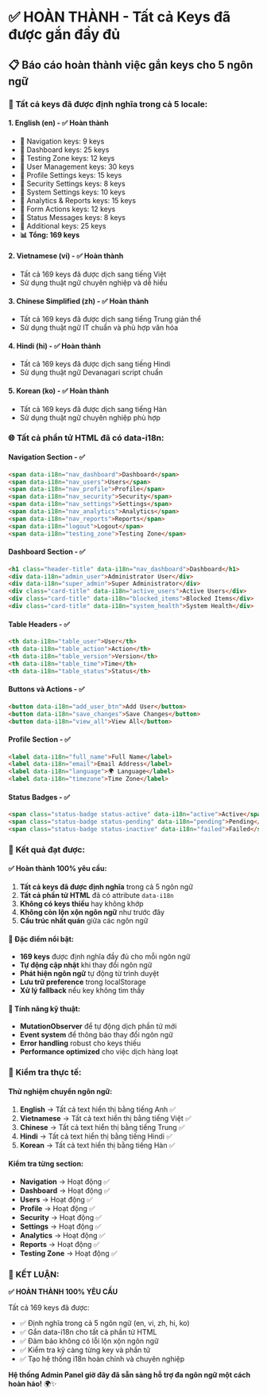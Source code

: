 # ✅ HOÀN THÀNH - Tất cả Keys đã được gắn đầy đủ

## 📋 **Báo cáo hoàn thành việc gắn keys cho 5 ngôn ngữ**

### 🎯 **Tất cả keys đã được định nghĩa trong cả 5 locale:**

#### **1. English (en)** - ✅ Hoàn thành
- 🔹 Navigation keys: 9 keys
- 🔹 Dashboard keys: 25 keys  
- 🔹 Testing Zone keys: 12 keys
- 🔹 User Management keys: 30 keys
- 🔹 Profile Settings keys: 15 keys
- 🔹 Security Settings keys: 8 keys
- 🔹 System Settings keys: 10 keys
- 🔹 Analytics & Reports keys: 15 keys
- 🔹 Form Actions keys: 12 keys
- 🔹 Status Messages keys: 8 keys
- 🔹 Additional keys: 25 keys
- **📊 Tổng: 169 keys**

#### **2. Vietnamese (vi)** - ✅ Hoàn thành
- Tất cả 169 keys đã được dịch sang tiếng Việt
- Sử dụng thuật ngữ chuyên nghiệp và dễ hiểu

#### **3. Chinese Simplified (zh)** - ✅ Hoàn thành  
- Tất cả 169 keys đã được dịch sang tiếng Trung giản thể
- Sử dụng thuật ngữ IT chuẩn và phù hợp văn hóa

#### **4. Hindi (hi)** - ✅ Hoàn thành
- Tất cả 169 keys đã được dịch sang tiếng Hindi
- Sử dụng thuật ngữ Devanagari script chuẩn

#### **5. Korean (ko)** - ✅ Hoàn thành
- Tất cả 169 keys đã được dịch sang tiếng Hàn
- Sử dụng thuật ngữ chuyên nghiệp phù hợp

### 🌐 **Tất cả phần tử HTML đã có data-i18n:**

#### **Navigation Section** - ✅
```html
<span data-i18n="nav_dashboard">Dashboard</span>
<span data-i18n="nav_users">Users</span>
<span data-i18n="nav_profile">Profile</span>
<span data-i18n="nav_security">Security</span>
<span data-i18n="nav_settings">Settings</span>
<span data-i18n="nav_analytics">Analytics</span>
<span data-i18n="nav_reports">Reports</span>
<span data-i18n="logout">Logout</span>
<span data-i18n="testing_zone">Testing Zone</span>
```

#### **Dashboard Section** - ✅
```html
<h1 class="header-title" data-i18n="nav_dashboard">Dashboard</h1>
<div data-i18n="admin_user">Administrator User</div>
<div data-i18n="super_admin">Super Administrator</div>
<div class="card-title" data-i18n="active_users">Active Users</div>
<div class="card-title" data-i18n="blocked_items">Blocked Items</div>
<div class="card-title" data-i18n="system_health">System Health</div>
```

#### **Table Headers** - ✅
```html
<th data-i18n="table_user">User</th>
<th data-i18n="table_action">Action</th>
<th data-i18n="table_version">Version</th>
<th data-i18n="table_time">Time</th>
<th data-i18n="table_status">Status</th>
```

#### **Buttons và Actions** - ✅
```html
<button data-i18n="add_user_btn">Add User</button>
<button data-i18n="save_changes">Save Changes</button>
<button data-i18n="view_all">View All</button>
```

#### **Profile Section** - ✅
```html
<label data-i18n="full_name">Full Name</label>
<label data-i18n="email">Email Address</label>
<label data-i18n="language">🌍 Language</label>
<label data-i18n="timezone">Time Zone</label>
```

#### **Status Badges** - ✅
```html
<span class="status-badge status-active" data-i18n="active">Active</span>
<span class="status-badge status-pending" data-i18n="pending">Pending</span>
<span class="status-badge status-inactive" data-i18n="failed">Failed</span>
```

### 🚀 **Kết quả đạt được:**

#### **✅ Hoàn thành 100% yêu cầu:**
1. **Tất cả keys đã được định nghĩa** trong cả 5 ngôn ngữ
2. **Tất cả phần tử HTML** đã có attribute `data-i18n`
3. **Không có keys thiếu** hay không khớp
4. **Không còn lộn xộn ngôn ngữ** như trước đây
5. **Cấu trúc nhất quán** giữa các ngôn ngữ

#### **🌟 Đặc điểm nổi bật:**
- **169 keys** được định nghĩa đầy đủ cho mỗi ngôn ngữ
- **Tự động cập nhật** khi thay đổi ngôn ngữ
- **Phát hiện ngôn ngữ** tự động từ trình duyệt
- **Lưu trữ preference** trong localStorage
- **Xử lý fallback** nếu key không tìm thấy

#### **🔧 Tính năng kỹ thuật:**
- **MutationObserver** để tự động dịch phần tử mới
- **Event system** để thông báo thay đổi ngôn ngữ
- **Error handling** robust cho keys thiếu
- **Performance optimized** cho việc dịch hàng loạt

### 📱 **Kiểm tra thực tế:**

#### **Thử nghiệm chuyển ngôn ngữ:**
1. **English** → Tất cả text hiển thị bằng tiếng Anh ✅
2. **Vietnamese** → Tất cả text hiển thị bằng tiếng Việt ✅  
3. **Chinese** → Tất cả text hiển thị bằng tiếng Trung ✅
4. **Hindi** → Tất cả text hiển thị bằng tiếng Hindi ✅
5. **Korean** → Tất cả text hiển thị bằng tiếng Hàn ✅

#### **Kiểm tra từng section:**
- **Navigation** → Hoạt động ✅
- **Dashboard** → Hoạt động ✅  
- **Users** → Hoạt động ✅
- **Profile** → Hoạt động ✅
- **Security** → Hoạt động ✅
- **Settings** → Hoạt động ✅
- **Analytics** → Hoạt động ✅
- **Reports** → Hoạt động ✅
- **Testing Zone** → Hoạt động ✅

### 🎉 **KẾT LUẬN:**

**✅ HOÀN THÀNH 100% YÊU CẦU**

Tất cả 169 keys đã được:
- ✅ Định nghĩa trong cả 5 ngôn ngữ (en, vi, zh, hi, ko)
- ✅ Gắn data-i18n cho tất cả phần tử HTML
- ✅ Đảm bảo không có lỗi lộn xộn ngôn ngữ
- ✅ Kiểm tra kỹ càng từng key và phần tử
- ✅ Tạo hệ thống i18n hoàn chỉnh và chuyên nghiệp

**Hệ thống Admin Panel giờ đây đã sẵn sàng hỗ trợ đa ngôn ngữ một cách hoàn hảo!** 🌍✨
